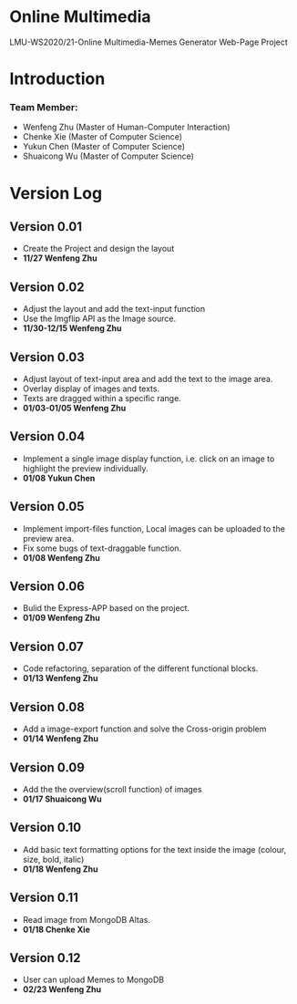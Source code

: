 # Online Multimedia
LMU-WS2020/21-Online Multimedia-Memes Generator Web-Page Project
# Introduction

### Team Member:
- Wenfeng Zhu (Master of Human-Computer Interaction)
- Chenke Xie (Master of Computer Science)
- Yukun Chen (Master of Computer Science)
- Shuaicong Wu (Master of Computer Science)

# Version Log
## Version 0.01
* Create the Project and design the layout  
* **11/27 Wenfeng Zhu**
## Version 0.02
* Adjust the layout and add the text-input function
* Use the Imgflip API as the Image source.  
* **11/30-12/15 Wenfeng Zhu**
## Version 0.03
* Adjust layout of text-input area and add the text to the image area. 
* Overlay display of images and texts.
* Texts are dragged within a specific range.
* **01/03-01/05 Wenfeng Zhu**
## Version 0.04
* Implement a single image display function, i.e. click on an image to highlight the preview individually.
* **01/08 Yukun Chen**
## Version 0.05
* Implement import-files function, Local images can be uploaded to the preview area.
* Fix some bugs of text-draggable function.
* **01/08 Wenfeng Zhu**
## Version 0.06
* Bulid the Express-APP based on the project.
* **01/09 Wenfeng Zhu**
## Version 0.07
* Code refactoring, separation of the different functional blocks.
* **01/13 Wenfeng Zhu**
## Version 0.08
* Add a image-export function and solve the Cross-origin problem
* **01/14 Wenfeng Zhu**
## Version 0.09
* Add the the overview(scroll function) of images
* **01/17 Shuaicong Wu**

## Version 0.10
* Add basic text formatting options for the text inside the image (colour, size, bold, italic)
* **01/18 Wenfeng Zhu**

## Version 0.11
* Read image from MongoDB Altas.
* **01/18 Chenke Xie**

## Version 0.12
* User can upload Memes to MongoDB
* **02/23 Wenfeng Zhu**
